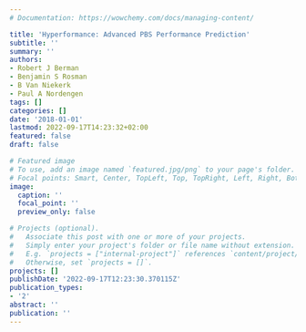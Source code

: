 ```yaml
---
# Documentation: https://wowchemy.com/docs/managing-content/

title: 'Hyperformance: Advanced PBS Performance Prediction'
subtitle: ''
summary: ''
authors:
- Robert J Berman
- Benjamin S Rosman
- B Van Niekerk
- Paul A Nordengen
tags: []
categories: []
date: '2018-01-01'
lastmod: 2022-09-17T14:23:32+02:00
featured: false
draft: false

# Featured image
# To use, add an image named `featured.jpg/png` to your page's folder.
# Focal points: Smart, Center, TopLeft, Top, TopRight, Left, Right, BottomLeft, Bottom, BottomRight.
image:
  caption: ''
  focal_point: ''
  preview_only: false

# Projects (optional).
#   Associate this post with one or more of your projects.
#   Simply enter your project's folder or file name without extension.
#   E.g. `projects = ["internal-project"]` references `content/project/deep-learning/index.md`.
#   Otherwise, set `projects = []`.
projects: []
publishDate: '2022-09-17T12:23:30.370115Z'
publication_types:
- '2'
abstract: ''
publication: ''
---
```

